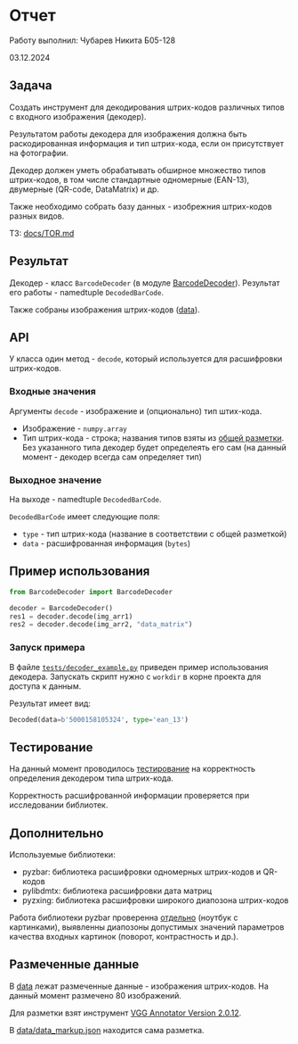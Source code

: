 # Отчет

Работу выполнил: Чубарев Никита Б05-128

03.12.2024

## Задача
Создать инструмент для декодирования штрих-кодов 
различных типов с входного изображения (декодер).

Результатом работы декодера для изображения 
должна быть раскодированная информация и тип штрих-кода, 
если он присутствует на фотографии. 

Декодер должен уметь обрабатывать обширное множество типов
штрих-кодов, в том числе стандартные одномерные (EAN-13),
двумерные (QR-code, DataMatrix) и др.

Также необходимо собрать базу данных - изобрежния 
штрих-кодов разных видов.

ТЗ: [docs/TOR.md](TOR.md)

## Результат
Декодер - класс `BarcodeDecoder` (в модуле [BarcodeDecoder](../BarcodeDecoder)).
Результат его работы - namedtuple `DecodedBarCode`.

Также собраны изображения штрих-кодов ([data](../data)).

## API
У класса один метод - `decode`, который используется для расшифровки штрих-кодов. 
### Входные значения
Аргументы `decode` - изображение и (опционально) тип штих-кода.

- Изображение - `numpy.array`
- Тип штрих-кода - строка; названия типов взяты из [общей разметки](https://github.com/CD7567/mipt2024f-4-common-knowledge/blob/BarcodeClassificator/BarcodeTypes/README.md). Без указанного типа декодер будет определеять его сам (на данный момент - декодер всегда сам определяет тип) 

### Выходное значение
На выходе - namedtuple `DecodedBarCode`.

`DecodedBarCode` имеет следующие поля:

- `type` - тип штрих-кода (название в соответствии с общей разметкой)
- `data` - расшифрованная информация (`bytes`)

## Пример использования

```python
from BarcodeDecoder import BarcodeDecoder

decoder = BarcodeDecoder()
res1 = decoder.decode(img_arr1)
res2 = decoder.decode(img_arr2, "data_matrix")
```

### Запуск примера
В файле [`tests/decoder_example.py`](../tests/decoder_example.py) приведен пример использования 
декодера. Запускать скрипт нужно с `workdir` в корне 
проекта для доступа к данным.

Результат имеет вид:
```python
Decoded(data=b'5000158105324', type='ean_13')
```

## Тестирование
На данный момент проводилось [тестирование](../tests/decoder_test.py) на корректность определения
декодером типа штрих-кода.

Корректность расшифрованной информации 
проверяется при исследовании библиотек.

## Дополнительно
Используемые библиотеки: 
- pyzbar: библиотека расшифровки одномерных штрих-кодов и QR-кодов
- pylibdmtx: библиотека расшифровки дата матриц
- pyzxing: библиотека расшифровки широкого диапозона штрих-кодов

Работа библиотеки pyzbar проверенна [отдельно](https://colab.research.google.com/drive/1x_BnHwUhyHBJ7L5jDWW-krYTr8L_1RY-?usp=sharing) (ноутбук с картинками), 
выявленны диапозоны допустимых значений параметров качества входных картинок (поворот, контрастность и др.).

## Размеченные данные
В [data](../data) лежат размеченные данные - изображения штрих-кодов. 
На данный момент размечено 80 изображений.

Для разметки взят инструмент [VGG Annotator Version 2.0.12](https://www.robots.ox.ac.uk/~vgg/software/via/via_demo.html).

В [data/data_markup.json](../data/data_markup.json) находится сама разметка.


